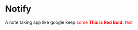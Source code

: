 # Notify
A note taking app like google keep
<span style="color:red">some **This is Red Bold.** text</span>
